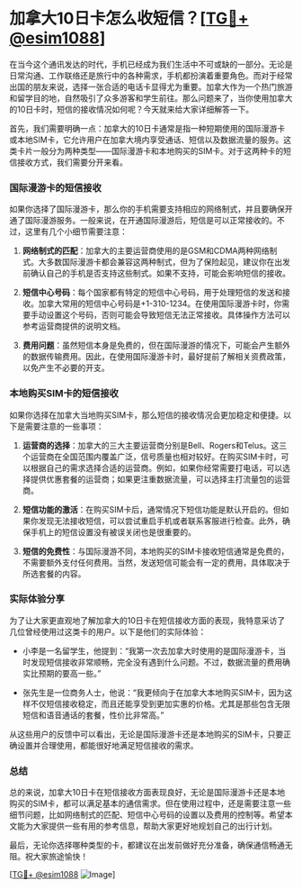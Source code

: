 # 加拿大10日卡怎么收短信？[[TG💪+ @esim1088](https://t.me/s/esim1088)]

在当今这个通讯发达的时代，手机已经成为我们生活中不可或缺的一部分。无论是日常沟通、工作联络还是旅行中的各种需求，手机都扮演着重要角色。而对于经常出国的朋友来说，选择一张合适的电话卡显得尤为重要。加拿大作为一个热门旅游和留学目的地，自然吸引了众多游客和学生前往。那么问题来了，当你使用加拿大的10日卡时，短信的接收情况如何呢？今天就来给大家详细解答一下。

首先，我们需要明确一点：加拿大的10日卡通常是指一种短期使用的国际漫游卡或本地SIM卡，它允许用户在加拿大境内享受通话、短信以及数据流量的服务。这类卡片一般分为两种类型——国际漫游卡和本地购买的SIM卡。对于这两种卡的短信接收方式，我们需要分开来看。

### 国际漫游卡的短信接收

如果你选择了国际漫游卡，那么你的手机需要支持相应的网络制式，并且要确保开通了国际漫游服务。一般来说，在开通国际漫游后，短信是可以正常接收的。不过，这里有几个小细节需要注意：

1. **网络制式的匹配**：加拿大的主要运营商使用的是GSM和CDMA两种网络制式。大多数国际漫游卡都会兼容这两种制式，但为了保险起见，建议你在出发前确认自己的手机是否支持这些制式。如果不支持，可能会影响短信的接收。

2. **短信中心号码**：每个国家都有特定的短信中心号码，用于处理短信的发送和接收。加拿大常用的短信中心号码是+1-310-1234。在使用国际漫游卡时，你需要手动设置这个号码，否则可能会导致短信无法正常接收。具体操作方法可以参考运营商提供的说明文档。

3. **费用问题**：虽然短信本身是免费的，但在国际漫游的情况下，可能会产生额外的数据传输费用。因此，在使用国际漫游卡时，最好提前了解相关资费政策，以免产生不必要的开支。

### 本地购买SIM卡的短信接收

如果你选择在加拿大当地购买SIM卡，那么短信的接收情况会更加稳定和便捷。以下是需要注意的一些事项：

1. **运营商的选择**：加拿大的三大主要运营商分别是Bell、Rogers和Telus。这三个运营商在全国范围内覆盖广泛，信号质量也相对较好。在购买SIM卡时，可以根据自己的需求选择合适的运营商。例如，如果你经常需要打电话，可以选择提供优惠套餐的运营商；如果更注重数据流量，可以选择主打流量包的运营商。

2. **短信功能的激活**：在购买SIM卡后，通常情况下短信功能是默认开启的。但如果你发现无法接收短信，可以尝试重启手机或者联系客服进行检查。此外，确保手机上的短信设置没有被误关闭也是很重要的。

3. **短信的免费性**：与国际漫游不同，本地购买的SIM卡接收短信通常是免费的，不需要额外支付任何费用。当然，发送短信可能会有一定的费用，具体取决于所选套餐的内容。

### 实际体验分享

为了让大家更直观地了解加拿大的10日卡在短信接收方面的表现，我特意采访了几位曾经使用过这类卡的用户。以下是他们的实际体验：

- 小李是一名留学生，他提到：“我第一次去加拿大时使用的是国际漫游卡，当时发现短信接收非常顺畅，完全没有遇到什么问题。不过，数据流量的费用确实比预期的要高一些。”

- 张先生是一位商务人士，他说：“我更倾向于在加拿大本地购买SIM卡，因为这样不仅短信接收稳定，而且还能享受到更加实惠的价格。尤其是那些包含无限短信和语音通话的套餐，性价比非常高。”

从这些用户的反馈中可以看出，无论是国际漫游卡还是本地购买的SIM卡，只要正确设置并合理使用，都能很好地满足短信接收的需求。

### 总结

总的来说，加拿大10日卡在短信接收方面表现良好，无论是国际漫游卡还是本地购买的SIM卡，都可以满足基本的通信需求。但在使用过程中，还是需要注意一些细节问题，比如网络制式的匹配、短信中心号码的设置以及费用的控制等。希望本文能为大家提供一些有用的参考信息，帮助大家更好地规划自己的出行计划。

最后，无论你选择哪种类型的卡，都建议在出发前做好充分准备，确保通信畅通无阻。祝大家旅途愉快！

[[TG💪+ @esim1088](https://t.me/s/esim1088) ![Image](https://i.postimg.cc/4NQfJmqS/Snipaste-2025-05-13-00-14-12.png)]